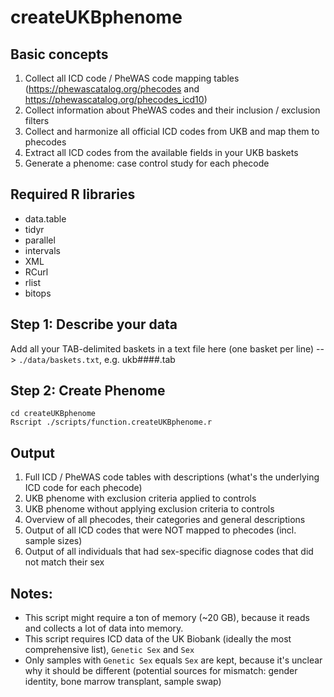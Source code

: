 # createUKBphenome

## Basic concepts
1. Collect all ICD code / PheWAS code mapping tables (https://phewascatalog.org/phecodes and https://phewascatalog.org/phecodes_icd10)  
2. Collect information about PheWAS codes and their inclusion / exclusion filters  
3. Collect and harmonize all official ICD codes from UKB and map them to phecodes  
4. Extract all ICD codes from the available fields in your UKB baskets  
5. Generate a phenome: case control study for each phecode  

## Required R libraries
- data.table
- tidyr
- parallel
- intervals
- XML
- RCurl
- rlist
- bitops

## Step 1: Describe your data
Add all your TAB-delimited baskets in a text file here (one basket per line) --> `./data/baskets.txt`, e.g. ukb####.tab

## Step 2: Create Phenome
`cd createUKBphenome`  
`Rscript ./scripts/function.createUKBphenome.r`

## Output
1. Full ICD / PheWAS code tables with descriptions (what's the underlying ICD code for each phecode)
2. UKB phenome with exclusion criteria applied to controls 
3. UKB phenome without applying exclusion criteria to controls
4. Overview of all phecodes, their categories and general descriptions
5. Output of all ICD codes that were NOT mapped to phecodes (incl. sample sizes)
6. Output of all individuals that had sex-specific diagnose codes that did not match their sex

## Notes:
- This script might require a ton of memory (~20 GB), because it reads and collects a lot of data into memory.
- This script requires ICD data of the UK Biobank (ideally the most comprehensive list), `Genetic Sex` and `Sex`
- Only samples with `Genetic Sex` equals `Sex` are kept, because it's unclear why it should be different (potential sources for mismatch: gender identity, bone marrow transplant, sample swap)
